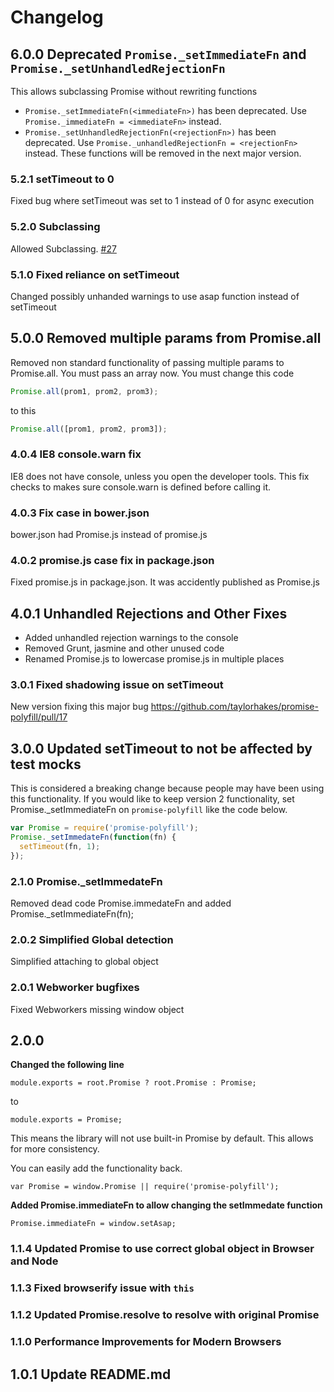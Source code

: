 # Changelog

## 6.0.0 Deprecated `Promise._setImmediateFn` and `Promise._setUnhandledRejectionFn`
This allows subclassing Promise without rewriting functions
- `Promise._setImmediateFn(<immediateFn>)` has been deprecated. Use `Promise._immediateFn = <immediateFn>` instead.
- `Promise._setUnhandledRejectionFn(<rejectionFn>)` has been deprecated. Use `Promise._unhandledRejectionFn = <rejectionFn>` instead.
These functions will be removed in the next major version.

### 5.2.1 setTimeout to 0
Fixed bug where setTimeout was set to 1 instead of 0 for async execution

### 5.2.0 Subclassing
Allowed Subclassing. [#27](https://github.com/taylorhakes/promise-polyfill/pull/27)

### 5.1.0 Fixed reliance on setTimeout
Changed possibly unhanded warnings to use asap function instead of setTimeout

## 5.0.0 Removed multiple params from Promise.all
Removed non standard functionality of passing multiple params to Promise.all. You must pass an array now. You must change this code
```js
Promise.all(prom1, prom2, prom3);
```
to this
```js
Promise.all([prom1, prom2, prom3]);
```

### 4.0.4 IE8 console.warn fix
IE8 does not have console, unless you open the developer tools. This fix checks to makes sure console.warn is defined before calling it.

### 4.0.3 Fix case in bower.json
bower.json had Promise.js instead of promise.js

### 4.0.2 promise.js case fix in package.json
Fixed promise.js in package.json. It was accidently published as Promise.js

## 4.0.1 Unhandled Rejections and Other Fixes
- Added unhandled rejection warnings to the console
- Removed Grunt, jasmine and other unused code
- Renamed Promise.js to lowercase promise.js in multiple places

### 3.0.1 Fixed shadowing issue on setTimeout
New version fixing this major bug https://github.com/taylorhakes/promise-polyfill/pull/17

## 3.0.0 Updated setTimeout to not be affected by test mocks
This is considered a breaking change because people may have been using this functionality. If you would like to keep version 2 functionality, set Promise._setImmediateFn on `promise-polyfill` like the code below.

```js
var Promise = require('promise-polyfill');
Promise._setImmedateFn(function(fn) {
  setTimeout(fn, 1);
});
```

### 2.1.0 Promise._setImmedateFn
Removed dead code Promise.immedateFn and added Promise._setImmediateFn(fn);

### 2.0.2 Simplified Global detection
Simplified attaching to global object

### 2.0.1 Webworker bugfixes
Fixed Webworkers missing window object

## 2.0.0 
**Changed the following line**
```
module.exports = root.Promise ? root.Promise : Promise;
```
to
```
module.exports = Promise;
```

This means the library will not use built-in Promise by default. This allows for more consistency.

You can easily add the functionality back.
```
var Promise = window.Promise || require('promise-polyfill');
```

**Added Promise.immediateFn to allow changing the setImmedate function**
```
Promise.immediateFn = window.setAsap;
```

### 1.1.4 Updated Promise to use correct global object in Browser and Node

### 1.1.3 Fixed browserify issue with `this`

### 1.1.2 Updated Promise.resolve to resolve with original Promise

### 1.1.0 Performance Improvements for Modern Browsers

## 1.0.1 Update README.md
